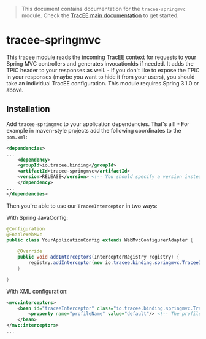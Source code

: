 > This document contains documentation for the `tracee-springmvc` module. Check the [TracEE main documentation](/README.md) to get started.

# tracee-springmvc

This tracee module reads the incoming TracEE context for requests to your Spring MVC controllers and generates invocationIds if needed. It adds the TPIC header to your responses as well. - If you don't like to expose the TPIC in your responses (maybe you want to hide it from your users), you should take an individual TracEE configuration.
This module requires Spring 3.1.0 or above.

## Installation

Add `tracee-springmvc` to your application dependencies. That's all! - For example in maven-style projects add the following coordinates to the `pom.xml`:

```xml
<dependencies>
...
    <dependency>
	<groupId>io.tracee.binding</groupId>
	<artifactId>tracee-springmvc</artifactId>
    <version>RELEASE</version> <!-- You should specify a version instead -->
    </dependency>
...
</dependencies>
```

Then you're able to use our `TraceeInterceptor` in two ways:

With Spring JavaConfig:
```java
@Configuration
@EnableWebMvc
public class YourApplicationConfig extends WebMvcConfigurerAdapter {

    @Override
    public void addInterceptors(InterceptorRegistry registry) {
        registry.addInterceptor(new io.tracee.binding.springmvc.TraceeInterceptor());
    }

}
```

With XML configuration:

```xml
<mvc:interceptors>
	<bean id="traceeInterceptor" class="io.tracee.binding.springmvc.TraceeInterceptor">
		<property name="profileName" value="default"/> <!-- The profile configuration is optional -->
	</bean>
</mvc:interceptors>
...
```

